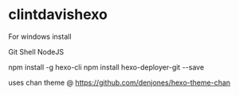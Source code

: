 # clintdavishexo

For windows install

Git Shell
NodeJS

npm install -g hexo-cli
npm install hexo-deployer-git --save

uses chan theme @ https://github.com/denjones/hexo-theme-chan
